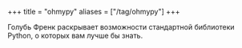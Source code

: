 +++
title = "ohmypy"
aliases = ["/tag/ohmypy"]
+++

Голубь Френк раскрывает возможности стандартной библиотеки Python, о которых вам лучше бы знать.
